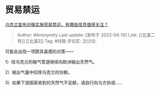 # 贸易禁运
[乌克兰宣布对俄实施贸易禁运，有哪些信息值得关注？](https://www.zhihu.com/question/527096640/answer/2432896021)

> Author: #Anonymity
> Last update: [发布于 2022-04-10]
> Link: [[北溪二号]] [[北溪2]]
> Tag: #时政
> 评论区:
> 泛讨论:

可能会出现一项颇具喜感的对策——

1）经乌克兰的输气管道继续向欧洲输出天然气。

2）输出气量中扣除乌克兰的份额。

3）如果下游国家收到的天然气不足额，请自行向乌方协调……
